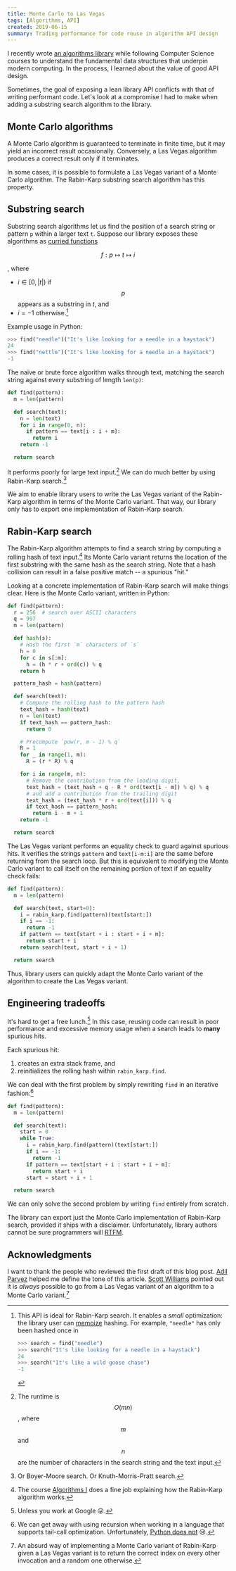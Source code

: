 ```yaml
---
title: Monte Carlo to Las Vegas
tags: [Algorithms, API]
created: 2019-06-15
summary: Trading performance for code reuse in algorithm API design
---
```


I recently wrote [an algorithms library](https://github.com/bfdes/collections) while following Computer Science courses to understand the fundamental data structures that underpin modern computing. In the process, I learned about the value of good API design.

Sometimes, the goal of exposing a lean library API conflicts with that of writing performant code. Let's look at a compromise I had to make when adding a substring search algorithm to the library.

## Monte Carlo algorithms

A Monte Carlo algorithm is guaranteed to terminate in finite time, but it may yield an incorrect result occasionally. Conversely, a Las Vegas algorithm produces a correct result only if it terminates.

In some cases, it is possible to formulate a Las Vegas variant of a Monte Carlo algorithm. The Rabin-Karp substring search algorithm has this property.

## Substring search

Substring search algorithms let us find the position of a search string or pattern `p` within a larger text `t`. Suppose our library exposes these algorithms as [curried functions](https://en.wikipedia.org/wiki/Currying)

$$
f : p \mapsto t \mapsto i
$$

, where

- $i \in [0, |t|)$ if $$p$$ appears as a substring in $t$, and
- $i = -1$ otherwise.[^1]

Example usage in Python:

```python
>>> find("needle")("It's like looking for a needle in a haystack")
24
>>> find("nettle")("It's like looking for a needle in a haystack")
-1
```

The naïve or brute force algorithm walks through text, matching the search string against every substring of length `len(p)`:

```python
def find(pattern):
  m = len(pattern)

  def search(text):
    n = len(text)
    for i in range(0, n):
      if pattern == text[i : i + m]:
        return i
    return -1

  return search
```

It performs poorly for large text input.[^2] We can do much better by using Rabin-Karp search.[^3]

We aim to enable library users to write the Las Vegas variant of the Rabin-Karp algorithm in terms of the Monte Carlo variant. That way, our library only has to export one implementation of Rabin-Karp search.

## Rabin-Karp search

The Rabin-Karp algorithm attempts to find a search string by computing a rolling hash of text input.[^4] Its Monte Carlo variant returns the location of the first substring with the same hash as the search string. Note that a hash collision can result in a false positive match -- a spurious "hit."

Looking at a concrete implementation of Rabin-Karp search will make things clear. Here is the Monte Carlo variant, written in Python:

```python
def find(pattern):
  r = 256  # search over ASCII characters
  q = 997
  m = len(pattern)

  def hash(s):
    # Hash the first `m` characters of `s`
    h = 0
    for c in s[:m]:
      h = (h * r + ord(c)) % q
    return h

  pattern_hash = hash(pattern)

  def search(text):
    # Compare the rolling hash to the pattern hash
    text_hash = hash(text)
    n = len(text)
    if text_hash == pattern_hash:
      return 0

    # Precompute `pow(r, m - 1) % q`
    R = 1
    for _ in range(1, m):
      R = (r * R) % q

    for i in range(m, n):
      # Remove the contribution from the leading digit,
      text_hash = (text_hash + q - R * ord(text[i - m]) % q) % q
      # and add a contribution from the trailing digit
      text_hash = (text_hash * r + ord(text[i])) % q
      if text_hash == pattern_hash:
        return i - m + 1
    return -1

  return search
```

The Las Vegas variant performs an equality check to guard against spurious hits. It verifies the strings `pattern` and `text[i-m:i]` are the same before returning from the search loop. But this is equivalent to modifying the Monte Carlo variant to call itself on the remaining portion of text if an equality check fails:

```python
def find(pattern):
  m = len(pattern)

  def search(text, start=0):
    i = rabin_karp.find(pattern)(text[start:])
    if i == -1:
      return -1
    if pattern == text[start + i : start + i + m]:
      return start + i
    return search(text, start + i + 1)

  return search
```

Thus, library users can quickly adapt the Monte Carlo variant of the algorithm to create the Las Vegas variant.

## Engineering tradeoffs

It's hard to get a free lunch.[^5] In this case, reusing code can result in poor performance and excessive memory usage when a search leads to **many** spurious hits.

Each spurious hit:

1. creates an extra stack frame, and
2. reinitializes the rolling hash within `rabin_karp.find`.

We can deal with the first problem by simply rewriting `find` in an iterative fashion:[^6]

```python
def find(pattern):
  m = len(pattern)

  def search(text):
    start = 0
    while True:
      i = rabin_karp.find(pattern)(text[start:])
      if i == -1:
        return -1
      if pattern == text[start + i : start + i + m]:
        return start + i
      start = start + i + 1

  return search
```

We can only solve the second problem by writing `find` entirely from scratch.

The library can export just the Monte Carlo implementation of Rabin-Karp search, provided it ships with a disclaimer. Unfortunately, library authors cannot be sure programmers will [RTFM](https://en.wikipedia.org/wiki/RTFM).

## Acknowledgments

I want to thank the people who reviewed the first draft of this blog post. [Adil Parvez](https://adilparvez.com) helped me define the tone of this article. [Scott Williams](https://scottw.co.uk) pointed out it is _always_ possible to go from a Las Vegas variant of an algorithm to a Monte Carlo variant.[^7]

[^1]:
    This API is ideal for Rabin-Karp search. It enables a _small_ optimization: the library user can [memoize](https://en.wikipedia.org/wiki/Memoization) hashing. For example, `"needle"` has only been hashed once in

    ```python
    >>> search = find("needle")
    >>> search("It's like looking for a needle in a haystack")
    24
    >>> search("It's like a wild goose chase")
    -1
    ```

[^2]: The runtime is $$O(mn)$$, where $$m$$ and $$n$$ are the number of characters in the search string and the text input.

[^3]: Or Boyer-Moore search. Or Knuth-Morris-Pratt search.

[^4]: The course [Algorithms I](https://www.coursera.org/learn/algorithms-part1) does a fine job explaining how the Rabin-Karp algorithm works.

[^5]: Unless you work at Google :stuck_out_tongue:.

[^6]: We can get away with using recursion when working in a language that supports tail-call optimization. Unfortunately, [Python does not](https://stackoverflow.com/a/13592002) :cry:.

[^7]: An absurd way of implementing a Monte Carlo variant of Rabin-Karp given a Las Vegas variant is to return the correct index on every other invocation and a random one otherwise.
